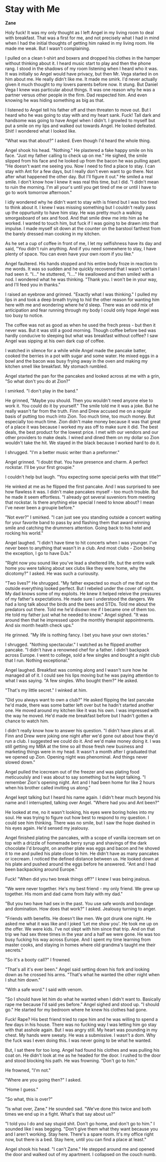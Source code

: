 # Stay with Me

**Zane**

Holy fuck!  It was my only thought as I left Angel in my living room to deal with breakfast.  That was a first for me, and not precisely what I had in mind when I had the initial thoughts of getting him naked in my living room.  He made me weak.  But I wasn't complaining.

I pulled on a clean t-shirt and boxers and dropped his clothes in the hamper without thinking about it.  I heard music start to play and then the phone rang.  I stood in the shadows of my room listening when I heard who it was.  It was initially so Angel would have privacy, but then Mr. Vega started in on him about me.  He really didn't like me.  It made me smirk.  I'd never actually given it much thought to my lovers parents before now.  It stung.  But Daniel Vega I knew was particular about things.  It was one reason why he was a partner versus other people in the firm.  Dad respected him.  And even knowing he was hiding something as big as that.

I listened to Angel tell his father off and then threaten to move out.  But I heard who he was going to stay with and my heart sank.  Fuck!  Tall dark and handsome was going to have Angel when I didn't.  I growled to myself but put a smile on my lips and walked out towards Angel.  He looked defeated.  Shit! I wondered what I looked like.

"What was that about?"  I asked.  Even though I'd heard the whole thing.

Angel shook his head.  "Nothing."  He plastered a fake happy smile on his face.  "Just my father calling to check up on me."  He sighed, the smile slipped from his face and he looked up from the bacon he was pulling apart.  "He doesn't want me seeing you.  Now I need to find a place to stay.  I can stay with Ant for a few days, but I really don't even want to go there.  Not after what happened the other day.  But I'll figure it out."  He smiled a real smile.  I don't know how I knew it was real this time, but I did.  "I didn't mean to ruin the morning.  I'm all your's until you get tired of me or until I have to go to work tomorrow afternoon."

I idly wondered why he didn't want to stay with is friend but I was too tired to think about it.  I knew I was missing something but I couldn't really pass up the oppurtunity to have him stay.  He was pretty much a walking smorgasboard of sex and food.  And that smile drew me into him as he worked.  I wanted to touch him, but fuck if I was going to be drawn into that impulse.  I made myself sit down at the counter on the barstool farthest from the barely dressed man cooking in my kitchen.

As he set a cup of coffee in front of me, I let my selfishness have its day and said, "You didn't ruin anything. And if you need somewhere to stay, I have plenty of space. You can even have your own room if you like."

Angel faultered.  His hands stopped and his entire body froze in reaction to me words.  It was so sudden and he quickly recovered that I wasn't certain I had seen it.  "I..."  he stuttered, "I...."  He swallowed and then smiled with a nod.  I wondered what he was thinking.  "Thank you.  I won't be in your way, and I'll feed you in thanks."

I raised an eyebrow and grinned.  "Exactly what I was thinking."  I pulled my lips in and took a deep breath trying to hid the other reason for wanting him here with me and wondering where he'd sleep.  There was an odd mix of anticipation and fear running through my body I could only hope Angel was too busy to notice.

The coffee was not as good as when he used the frech press - but then it never was.  But it was still a good morning.  Though coffee before bed was hardly conducive to sleeping but what was breakfast without coffee?  I saw Angel was sipping at his own dark cup of coffee.

I watched in silence for a while while Angel made the pancake batter, cooked the berries in a pot with sugar and some water.  He mixed eggs in a bowl and the bacon was busy frying away in the oven and making my kitchen smell like breakfast.  My stomach rumbled.

Angel started the pan for the pancakes and looked across at me with a grin, "So what don't you do at Zion?"

I smirked.  "I don't play in the band."

He grinned, "Maybe you should.  Then you wouldn't need anyone else to work it.  You could do it by yourself."  The smile told me it was a joke.  But he really wasn't far from the truth.  Finn and Drew accused me on a regular basis of putting too much into Zion.  Too much time, too much money.  But especially too much time.  Zion didn't make money because it was that great of a place it was because I worked my ass off to make sure it did.  The best deals, the best product for the lowest price.  I met with our vendors and our other providers to make deals.  I wined and dined them on my dollar so Zion wouldn't take the hit.  We stayed in the black because I worked hard to do it.

I shrugged.  "I'm a better music writer than a preformer."

Angel grinned.  "I doubt that.  You have presence and charm.  A perfect rockstar.  I'll be your first groupie."

I couldn't help but laugh.  "You expecting some special perks with that title?"

He winked at me as he flipped the first pancake.  And I was surprised to see how flawless it was.  I didn't make pancakes myself - too much trouble.  But he made it seem effortless.  "I already got several suveniors from meeting that rockstar.  Is there anything else special I need to know about?  I mean I've never been a groupie before."

"Not ever?"  I smirked.  "I can just see you standing outside a concert waiting for your favorite band to pass by and flashing them that award winning smile and catching the drummers attention.  Going back to his hotel and rocking his world."

Angel laughed.  "I didn't have time to hit concerts when I was younger.  I've never been to anything that wasn't in a club.  And most clubs - Zion being the exception, I go to have DJs."

"Right now you sound like you've lead a sheltered life, but the entire walk home you were talking about sex clubs like they were home, why the dicotomy?"  I asked.  He was such a curiousity.

"Two lives?"  He shrugged.  "My father expected so much of me that on the outside everything looked perfect.  But I rebeled under the cover of night.  My dad knows some of my exploits.  He knew it helped releive the pressures of my father's expectations. He made sure I understood the dangers.  We had a long talk about the birds and the bees and STDs.  Told me about the predators out there.  Told me he'd disown me if I became one of them too.  He told my father just what he needed to know."  Angel sighed.  "It was around then that he impressed upon the monthly therapist appointments.  And six month health check ups."

He grinned.  "My life is nothing fancy.  I bet you have your own stories."

I shrugged.  "Nothing spectacular."  I watched as he flipped another pancake.  "I didn't have a renowned chef for a father.  I didn't backpack across Europe.  I went to college, sold a few singles and bought a night club that I run.  Nothing exceptional."

Angel laughed.  Breakfast was coming along and I wasn't sure how he managed all of it.  I could see his lips moving but he was paying attention to what I was saying.  "A few singles.  Who bought them?"  He asked.

"That's my little secret."  I winked at him.

"Did you always want to own a club?"  He asked flipping the last pancake he'd made, there was some batter left over but he hadn't started another one.  He moved around my kitchen like it was his own.  I was impressed with the way he moved.  He'd made me breakfast before but I hadn't gotten a chance to watch him.

I didn't really know how to answer his question.  "I didn't have plans at all.  Finn and Drew were joking one night after we'd gone out about how they'd run a club.  I suggested we could do it.  And we'd make money doing it.  I was still getting my MBA at the time so all those fresh new business and marketing things were in my head.   It wasn't a month after I graduated that we opened up Zion.  Opening night was phenominal.  And things never slowed down."

Angel pulled the icecream out of the freezer and was plating food meticuoulsly and I was about to say something but he kept talking.  "I remember Zion's opening night.  Ant and I had been home for like 2 hours when his brother called inviting us along."

Angel kept talking but I heard his name again.  I didn't hear much beyond his name and I interrupted, talking over Angel.  "Where had you and Ant been?"

He looked at me, no it wasn't looking, his eyes were boring holes into my soul.  He was trying to figure out how best to respond to my question.  I could see him thinking.  There was no smile, but I saw the hope dashed in his eyes again.  He'd sensed my jealousy.

Angel finished plating the pancakes, with a scope of vanilla icecream set on top with a drizzle of homemade berry syrup and shavings of the dark chocolate I'd brought, on another plate was eggs and bacon and he shoved it to me and pulled his plate close to him.  He didn't have as many pancakes or icecream.  I noticed the defined distance between us.  He looked down at his plate and pushed around the eggs before he answered.  "Ant and I had been backpacking around Europe."

Fuck!  "When did you two break things off?"  I knew I was being jealous.

"We were never together.  He's my best friend - my only friend.  We grew up together.  His mom and dad came from Italy with my dad."

"But you two have had sex in the past.  You use safe words and bondage and domination.  How does that work?"  I asked.  Jealousy turning to anger.

"Friends with benefits.  He doesn't like men.  We got drunk one night.  He asked me what it was like and I joked 'Let me show you'.  He took me up on the offer.  We were kids.  I've not slept with him since that trip.  And on that trip we had sex three times in the year and a half we were gone.  He was too busy fucking his way across Europe.  And I spent my time learning from master cooks, and staying in homes where old grandma's taught me their secrets."

"So it's a booty call?"  I frowned.

"That's all it's ever been."  Angel said setting down his fork and looking down as he crossed his arms.  "That's what he wanted the other night when I shut him down."

"With a safe word."  I said with venom.

"So I should have let him do what he wanted when I didn't want to. Basically rape me because I'd said yes before."  Angel sighed and stood up.  "I should go."  He started for my bedroom where he knew his clothes had gone.

Fuck!  Rape?  His best friend tried to rape him and he was willing to spend a few days in his house.  There was no fucking way I was letting him go stay with that asshole again.  But I was angry still.  My heart was pounding in my chest.  My hands were sweaty.  He was a submissive.  I wasn't a dom.  Why the fuck was I even doing this.  I was never going to be what he wanted.

But, I sat there for too long.  Angel had found his clothes and was pulling his coat on.  He didn't look at me as he headed for the door.  I rushed to the door and stood blocking his path.  He was frowning.  "Don't go to him."

He frowned, "I'm not."

"Where are you going then?"  I asked.

"Home I guess."

"So what, this is over?"

"Is what over, Zane."  He sounded sad.  "We've done this twice and both times we end up in a fight.  What's that say about us?"

"I told you I do and say stupid shit.  Don't go home, and don't go to him."  I sounded like I was begging.  "Don't give them what they want because you and I aren't working.  Stay here.  There's a spare room.  It's my office right now, but there is a bed.  Stay here, until you can find a place at least."

Angel shook his head.  "I can't Zane."  He stepped around me and opened the door and walked out of my apartment. I collapsed on the couch numb.
